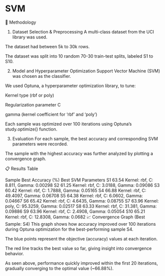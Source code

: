 # SVM

🧪 Methodology
1. Dataset Selection & Preprocessing
A multi-class dataset from the UCI library was used.

The dataset had between 5k to 30k rows.

The dataset was split into 10 random 70-30 train-test splits, labeled S1 to S10.

2. Model and Hyperparameter Optimization
Support Vector Machine (SVM) was chosen as the classifier.

We used Optuna, a hyperparameter optimization library, to tune:

Kernel type (rbf or poly)

Regularization parameter C

gamma (kernel coefficient for ‘rbf’ and ‘poly’)

Each sample was optimized over 100 iterations using Optuna’s study.optimize() function.

3. Evaluation
For each sample, the best accuracy and corresponding SVM parameters were recorded.

The sample with the highest accuracy was further analyzed by plotting a convergence graph.

📋 Results Table

Sample	Best Accuracy (%)	Best SVM Parameters
S1	63.54	Kernel: rbf, C: 8.811, Gamma: 0.00298
S2	61.25	Kernel: rbf, C: 3.0188, Gamma: 0.09086
S3	60.42	Kernel: rbf, C: 1.7888, Gamma: 0.05165
S4	66.88	Kernel: rbf, C: 49.4097, Gamma: 0.06708
S5	64.38	Kernel: rbf, C: 6.0602, Gamma: 0.04667
S6	65.42	Kernel: rbf, C: 4.6435, Gamma: 0.08755
S7	63.96	Kernel: poly, C: 95.3259, Gamma: 0.02517
S8	63.33	Kernel: rbf, C: 31.381, Gamma: 0.09886
S9	63.96	Kernel: rbf, C: 2.4908, Gamma: 0.05054
S10	65.21	Kernel: rbf, C: 12.8308, Gamma: 0.0682
📈 Convergence Graph (Best Sample: S4)
This graph shows how accuracy improved over 100 iterations during Optuna optimization for the best-performing sample S4.

The blue points represent the objective (accuracy) values at each iteration.

The red line tracks the best value so far, giving insight into convergence behavior.


As seen above, performance quickly improved within the first 20 iterations, gradually converging to the optimal value (~66.88%).
